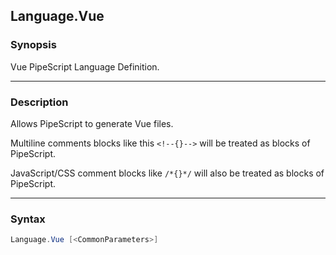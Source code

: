 Language.Vue
------------

### Synopsis
Vue PipeScript Language Definition.

---

### Description

Allows PipeScript to generate Vue files.

Multiline comments blocks like this ```<!--{}-->``` will be treated as blocks of PipeScript.

JavaScript/CSS comment blocks like ```/*{}*/``` will also be treated as blocks of PipeScript.

---

### Syntax
```PowerShell
Language.Vue [<CommonParameters>]
```

